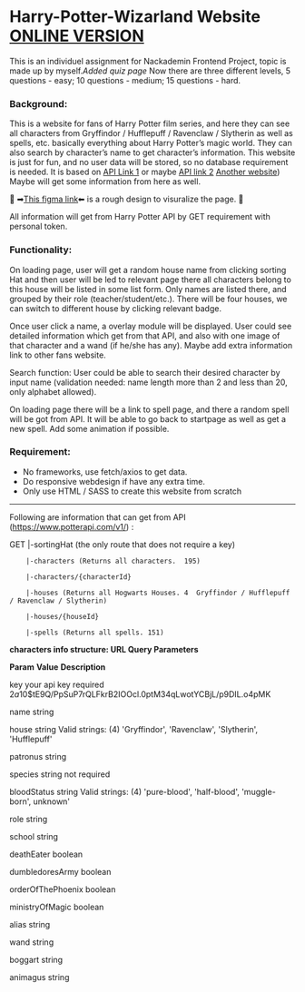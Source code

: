 # Harry-Potter-Wizarland Website [ONLINE VERSION](https://shanmi.se/wizarland/index.html)
This is an individuel assignment for Nackademin Frontend Project, topic is made up by myself.*Added quiz page* Now there are three different levels, 5 questions - easy; 10 questions - medium; 15 questions - hard.

### Background:
This is a website for fans of Harry Potter film series, and here they can see all characters from Gryffindor / Hufflepuff / Ravenclaw / Slytherin as well as spells, etc. basically everything about Harry Potter’s magic world. They can also search by character’s name to get character’s information. This website is just for fun, and no user data will be stored, so no database requirement is needed. It is based on [API Link 1](https://www.potterapi.com/v1/) or maybe [API link 2](https://hp-api.herokuapp.com/) [Another website](https://www.wizardingworld.com/discover/films)) Maybe will get some information from here as well.

🌟 ➡[This figma link](https://www.figma.com/file/Aw0kz9EIwQ3sLLlBpNGe2P/Harry-Potter?node-id=0%3A1)⬅ is a rough design to visuralize the page. 🌟

All information will get from Harry Potter API by GET requirement with personal token.

### Functionality: 
On loading page, user will get a random house name from clicking sorting Hat and then user will be led to relevant page there all characters belong to this house will be listed in some list form. Only names are listed there, and grouped by their role (teacher/student/etc.). There will be four houses, we can switch to different house by clicking relevant badge.

Once user click a name, a overlay module will be displayed. User could see detailed information which get from that API, and also with one image of that character and a wand (if he/she has any). Maybe add extra information link to other fans website.

Search function: User could be able to search their desired character by input name (validation needed: name length more than 2 and less than 20, only alphabet allowed).

On loading page there will be a link to spell page, and there a random spell will be got from API. It will be able to go back to startpage as well as get a new spell. Add some animation if possible.

### Requirement:
- No frameworks, use fetch/axios to get data.
- Do responsive webdesign if have any extra time.
- Only use HTML / SASS to create this website from scratch

---
Following are information that can get from API (https://www.potterapi.com/v1/) :

GET     |-sortingHat (the only route that does not require a key)

        |-characters (Returns all characters.  195)

        |-characters/{characterId}

        |-houses (Returns all Hogwarts Houses. 4  Gryffindor / Hufflepuff / Ravenclaw / Slytherin)

        |-houses/{houseId}

        |-spells (Returns all spells. 151)

**characters info structure: URL Query Parameters**

**Param**            **Value**       **Description**

key                   your api key    required   $2a$10$tE9Q/PpSuP7rQLFkrB2IOOcl.0ptM34qLwotYCBjL/p9DIL.o4pMK

name                  string      

house                 string          Valid strings: (4)  'Gryffindor', 'Ravenclaw', 'Slytherin', 'Hufflepuff'

patronus              string

species               string          not required

bloodStatus           string          Valid strings: (4)  'pure-blood', 'half-blood', 'muggle-born', unknown' 

role                  string

school                string

deathEater            boolean

dumbledoresArmy       boolean

orderOfThePhoenix     boolean

ministryOfMagic       boolean

alias                 string

wand                  string

boggart               string

animagus              string



